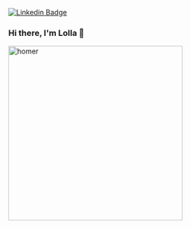 [![Linkedin Badge](https://img.shields.io/badge/-Eloisa%20Paz-blue?style=flat-square&logo=Linkedin&logoColor=white&link=https://www.linkedin.com/in/eloisa-paz)](https://www.linkedin.com/in/eloisa-paz)

### Hi there, I'm Lolla 👋

<img src="https://media2.giphy.com/media/26BGIqWh2R1fi6JDa/giphy.gif" alt="homer" width="350"/>

<!--
**EloisaPaz/EloisaPaz** is a ✨ _special_ ✨ repository because its `README.md` (this file) appears on your GitHub profile.

Here are some ideas to get you started:

- 🔭 I’m currently working on ...
- 🌱 I’m currently learning ...
- 👯 I’m looking to collaborate on ...
- 🤔 I’m looking for help with ...
- 💬 Ask me about ...
- 📫 How to reach me: ...
- 😄 Pronouns: ...
- ⚡ Fun fact: ...
-->
